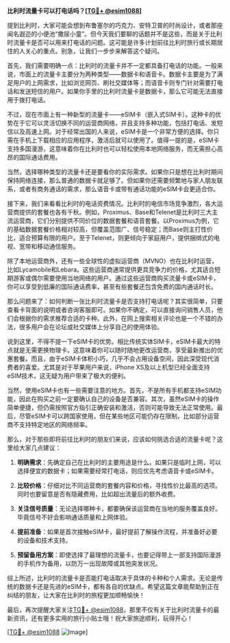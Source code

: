 **比利时流量卡可以打电话吗？[[TG💪+ @esim1088](https://t.me/s/esim1088)]**

提到比利时，大家可能会想到布鲁塞尔的巧克力、安特卫普的时尚设计，或者那座闻名遐迩的小便池“撒尿小童”。但今天我们要聊的话题并不是这些，而是关于比利时流量卡是否可以用来打电话的问题。这可能是许多计划前往比利时旅行或长期居住的人关心的重点。别急，让我们一步步来解答这个疑问。

首先，我们需要明确一点：比利时的流量卡并不一定都具备打电话的功能。一般来说，市面上的流量卡主要分为两种类型——数据卡和语音卡。数据卡主要是为了满足用户的上网需求，比如浏览网页、刷社交媒体等；而语音卡则专门针对需要打电话和发送短信的用户。如果你手里的比利时流量卡是数据卡，那么它可能无法直接用于拨打电话。

不过，现在市面上有一种新型的流量卡——eSIM卡（嵌入式SIM卡）。这种卡的优势在于它可以灵活切换不同的运营商网络，并且支持多种功能，包括打电话、发短信以及高速上网。对于经常出国的人来说，eSIM卡是一个非常方便的选择。你只需在手机上下载相应的应用程序，激活后就可以使用了。值得一提的是，eSIM卡支持多国漫游，这意味着你在比利时也可以轻松使用本地网络服务，而无需担心高昂的国际通话费用。

当然，选择哪种类型的流量卡还是要看你的实际需求。如果你只是想在比利时期间保持网络连接，那么普通的数据卡就足够了。但如果你还需要频繁地与家人朋友联系，或者有商务通话的需求，那么语音卡或带有通话功能的eSIM卡会更适合你。

接下来，我们来看看比利时的电话资费情况。比利时的电信市场竞争激烈，各大运营商提供的套餐也各有千秋。例如，Proximus、Base和Telenet是比利时三大主流运营商，它们分别提供不同价位的数据套餐和语音套餐。以Proximus为例，它的基础数据套餐价格相对较高，但覆盖范围广、信号稳定；而Base则主打性价比，适合预算有限的用户。至于Telenet，则更倾向于家庭用户，提供捆绑式的电视、宽带和移动通信服务。

除了本地运营商外，还有一些全球性的虚拟运营商（MVNO）也在比利时运营，比如Lycamobile和Lebara。这些运营商通常提供更具竞争力的价格，尤其适合短期游客或偶尔需要使用当地网络的用户。通过这些运营商购买流量卡或eSIM卡，你可以享受到低廉的国际通话费率，甚至有些套餐还包含免费的国内通话时长。

那么问题来了：如何判断一张比利时流量卡是否支持打电话呢？其实很简单，只要查看卡背面的说明或者咨询客服即可。如果你不确定，可以直接询问销售人员，他们会根据你的需求推荐合适的卡种。此外，在网上搜索相关评论也是一个不错的办法，很多用户会在论坛或社交媒体上分享自己的使用体验。

说到这里，不得不提一下eSIM卡的优势。相比传统实体SIM卡，eSIM卡最大的特点就是无需更换物理卡。这意味着你可以随时随地更改运营商，享受最新推出的优惠套餐。而且，由于eSIM卡体积小巧，几乎不会占用设备空间，因此深受现代消费者的喜爱。尤其是对于苹果用户来说，iPhone XS及以上机型已经全面支持eSIM技术，这无疑为用户带来了极大的便利。

当然，使用eSIM卡也有一些需要注意的地方。首先，不是所有手机都支持eSIM功能，因此在购买之前一定要确认自己的设备是否兼容。其次，虽然eSIM卡的操作简单便捷，但仍需按照官方指引正确安装和激活，否则可能导致无法正常使用。最后，尽管eSIM卡可以跨国家使用，但在某些地区可能仍存在限制，比如部分运营商不支持特定地区的网络频率。

那么，对于那些即将前往比利时的朋友们来说，应该如何挑选合适的流量卡呢？这里给大家几点建议：

1. **明确需求**：先确定自己在比利时的主要用途是什么。如果只是临时上网，可以选择便宜的数据卡；如果需要经常打电话，则应优先考虑语音卡或eSIM卡。
   
2. **比较价格**：仔细对比不同运营商的套餐内容和价格，寻找性价比最高的选项。同时也要留意是否有隐藏费用，比如超出流量后的额外收费。

3. **关注信号质量**：无论选择哪种卡，都要确保该运营商在当地的服务覆盖良好。毕竟信号不好会影响通话质量和上网体验。

4. **提前准备**：如果是首次接触eSIM卡，最好提前了解操作流程，并准备好必要的设备和技术支持。

5. **预留备用方案**：即使选择了最理想的流量卡，也要记得带上一部支持国际漫游的手机作为备用，以防万一出现故障或其他突发状况。

综上所述，比利时的流量卡是否能打电话取决于具体的卡种和个人需求。无论是传统的数据卡还是先进的eSIM卡，都有各自的优缺点。希望这篇文章能帮助到正在纠结的朋友，让大家在比利时的旅程更加顺畅愉快！

最后，再次提醒大家关注[TG💪+ @esim1088](https://t.me/s/esim1088)，那里不仅有关于比利时流量卡的最新资讯，还有更多实用的旅行小贴士哦！祝大家旅途顺利，玩得开心！

[[TG💪+ @esim1088](https://t.me/s/esim1088) ![Image](https://i.postimg.cc/4NQfJmqS/Snipaste-2025-05-13-00-14-12.png)]